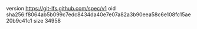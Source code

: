 version https://git-lfs.github.com/spec/v1
oid sha256:f8064ab5b099c7edc8434da40e7e07a82a3b90eea58c6e108fc15ae20b9c41c1
size 34958
